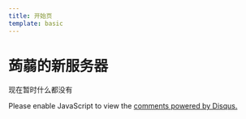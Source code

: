 ```yaml
---
title: 开始页
template: basic
---
```


# 蒟蒻的新服务器

现在暂时什么都没有

> <span id="poem"></span>

<script src="https://cdn.bootcss.com/jquery/3.2.1/jquery.min.js"></script>
<script>$(function(){$.ajax('/api/poem?rnd='+Date.now()+Math.random()).done(function(data){$('#poem').text(data);});});</script>
<div id="disqus_thread"></div>
<script>

/**
*  RECOMMENDED CONFIGURATION VARIABLES: EDIT AND UNCOMMENT THE SECTION BELOW TO INSERT DYNAMIC VALUES FROM YOUR PLATFORM OR CMS.
*  LEARN WHY DEFINING THESE VARIABLES IS IMPORTANT: https://disqus.com/admin/universalcode/#configuration-variables*/
/*
var disqus_config = function () {
this.page.url = PAGE_URL;  // Replace PAGE_URL with your page's canonical URL variable
this.page.identifier = PAGE_IDENTIFIER; // Replace PAGE_IDENTIFIER with your page's unique identifier variable
};
*/
(function() { // DON'T EDIT BELOW THIS LINE
var d = document, s = d.createElement('script');
s.src = 'https://lyc-xuming-studio.disqus.com/embed.js';
s.setAttribute('data-timestamp', +new Date());
(d.head || d.body).appendChild(s);
})();
</script>
<noscript>Please enable JavaScript to view the <a href="https://disqus.com/?ref_noscript">comments powered by Disqus.</a></noscript>
                                